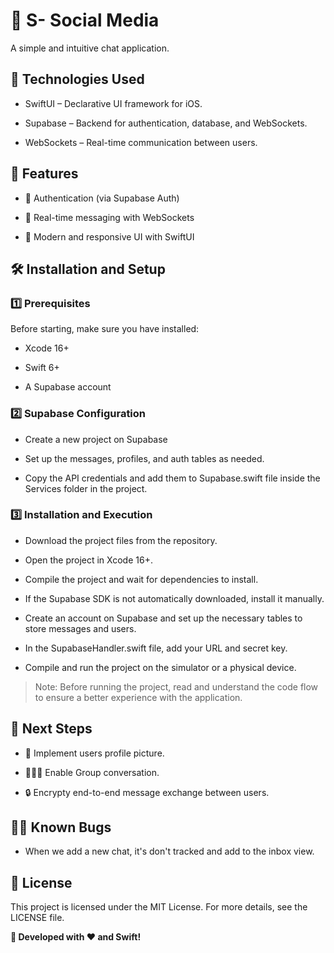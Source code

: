 # 📱 S- Social Media

A simple and intuitive chat application.

## 🚀 Technologies Used

- SwiftUI – Declarative UI framework for iOS.

- Supabase – Backend for authentication, database, and WebSockets.

- WebSockets – Real-time communication between users.

## 📌 Features

- 🔑 Authentication (via Supabase Auth)

- 💬 Real-time messaging with WebSockets

- 📲 Modern and responsive UI with SwiftUI

## 🛠️ Installation and Setup

### 1️⃣ Prerequisites

Before starting, make sure you have installed:

- Xcode 16+

- Swift 6+

- A Supabase account

### 2️⃣ Supabase Configuration

- Create a new project on Supabase

- Set up the messages, profiles, and auth tables as needed.

- Copy the API credentials and add them to Supabase.swift file inside the Services folder in the project.

### 3️⃣ Installation and Execution

- Download the project files from the repository.

- Open the project in Xcode 16+.

- Compile the project and wait for dependencies to install.

- If the Supabase SDK is not automatically downloaded, install it manually.

- Create an account on Supabase and set up the necessary tables to store messages and users.

- In the SupabaseHandler.swift file, add your URL and secret key.

- Compile and run the project on the simulator or a physical device.

> Note: Before running the project, read and understand the code flow to ensure a better experience with the application.

## 📌 Next Steps

- 🌠 Implement users profile picture.

- 🧑‍🤝‍🧑 Enable Group conversation.

- 🔒 Encrypty end-to-end message exchange between users.

## ⛓️‍💥 Known Bugs
- When we add a new chat, it's don't tracked and add to the inbox view.

## 📜 License

This project is licensed under the MIT License. For more details, see the LICENSE file.

**📌 Developed with ❤️ and Swift!**
